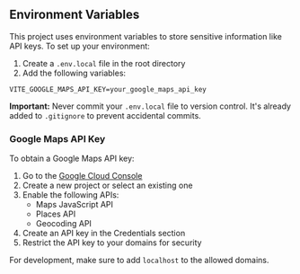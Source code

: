 ## Environment Variables

This project uses environment variables to store sensitive information like API keys. To set up your environment:

1. Create a `.env.local` file in the root directory
2. Add the following variables:

```
VITE_GOOGLE_MAPS_API_KEY=your_google_maps_api_key
```

**Important:** Never commit your `.env.local` file to version control. It's already added to `.gitignore` to prevent accidental commits.

### Google Maps API Key

To obtain a Google Maps API key:

1. Go to the [Google Cloud Console](https://console.cloud.google.com/)
2. Create a new project or select an existing one
3. Enable the following APIs:
   - Maps JavaScript API
   - Places API
   - Geocoding API
4. Create an API key in the Credentials section
5. Restrict the API key to your domains for security

For development, make sure to add `localhost` to the allowed domains. 